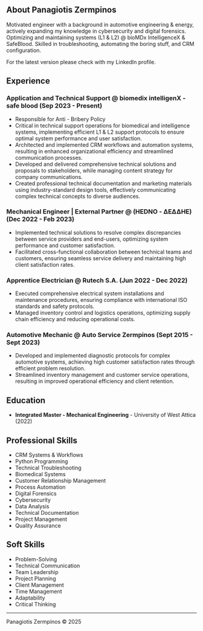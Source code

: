 ## About Panagiotis Zermpinos
Motivated engineer with a background in automotive engineering & energy, actively expanding my knowledge in cybersecurity and digital forensics.
Optimizing and maintaining systems (L1 & L2) @ bioMDx IntelligenceX & SafeBlood.
Skilled in troubleshooting, automating the boring stuff, and CRM configuration.

For the latest version please check with my LinkedIn profile.

## Experience

### Application and Technical Support @ biomedix intelligenX - safe blood (Sep 2023 - Present)
* Responsible for Anti - Bribery Policy
* Critical in technical support operations for biomedical and intelligence systems, implementing efficient L1 & L2 support protocols to ensure optimal system performance and user satisfaction.
* Architected and implemented CRM workflows and automation systems, resulting in enhanced organizational efficiency and streamlined communication processes.
* Developed and delivered comprehensive technical solutions and proposals to stakeholders, while managing content strategy for company communications.
* Created professional technical documentation and marketing materials using industry-standard design tools, effectively communicating complex technical concepts to diverse audiences.

### Mechanical Engineer | External Partner @ (HEDNO - ΔΕΔΔΗΕ) (Dec 2022 - Feb 2023)
* Implemented technical solutions to resolve complex discrepancies between service providers and end-users, optimizing system performance and customer satisfaction.
* Facilitated cross-functional collaboration between technical teams and customers, ensuring seamless service delivery and maintaining high client satisfaction rates.

### Apprentice Electrician @ Rutech S.A. (Jun 2022 - Dec 2022)
* Executed comprehensive electrical system installations and maintenance procedures, ensuring compliance with international ISO standards and safety protocols.
* Managed inventory control and logistics operations, optimizing supply chain efficiency and reducing operational costs.

### Automotive Mechanic @ Auto Service Zermpinos (Sept 2015 - Sept 2023)
* Developed and implemented diagnostic protocols for complex automotive systems, achieving high customer satisfaction rates through efficient problem resolution.
* Streamlined inventory management and customer service operations, resulting in improved operational efficiency and client retention.

## Education
* **Integrated Master - Mechanical Engineering** - University of West Attica (2022)

## Professional Skills
* CRM Systems & Workflows
* Python Programming
* Technical Troubleshooting
* Biomedical Systems
* Customer Relationship Management
* Process Automation
* Digital Forensics
* Cybersecurity
* Data Analysis
* Technical Documentation
* Project Management
* Quality Assurance

## Soft Skills
* Problem-Solving
* Technical Communication
* Team Leadership
* Project Planning
* Client Management
* Time Management
* Adaptability
* Critical Thinking

---
Panagiotis Zermpinos © 2025

